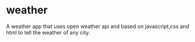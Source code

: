 # weather
A weather app that uses open weather api and based on javascript,css and html to tell the weather of any city.
